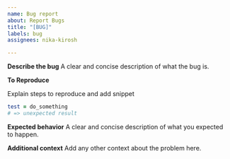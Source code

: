 ```yaml
---
name: Bug report
about: Report Bugs
title: "[BUG]"
labels: bug
assignees: nika-kirosh

---
```


**Describe the bug**
A clear and concise description of what the bug is.

**To Reproduce**

Explain steps to reproduce and add snippet

````ruby
test = do_something
# => unexpected result
````
**Expected behavior**
A clear and concise description of what you expected to happen.

**Additional context**
Add any other context about the problem here.
